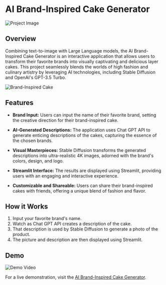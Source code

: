 # AI Brand-Inspired Cake Generator

![Project Image](link-to-your-project-image.jpg)

## Overview

Combining text-to-image with Large Language models, the AI Brand-Inspired Cake Generator is an interactive application that allows users to transform their favorite brands into visually captivating and delicious layer cakes. This project seamlessly blends the worlds of high fashion and culinary artistry by leveraging AI technologies, including Stable Diffusion and OpenAI's GPT-3.5 Turbo.

![Brand-Inspired Cake](link-to-sample-cake-image.jpg)

## Features

- **Brand Input:** Users can input the name of their favorite brand, setting the creative direction for their brand-inspired cake.

- **AI-Generated Descriptions:** The application uses Chat GPT API to generate enticing descriptions of the cakes, capturing the essence of the chosen brands.

- **Visual Masterpieces:** Stable Diffusion transforms the generated descriptions into ultra-realistic 4K images, adorned with the brand's colors, design, and logo.

- **Streamlit Interface:** The results are displayed using Streamlit, providing users with an engaging and interactive experience.

- **Customizable and Shareable:** Users can share their brand-inspired cakes with friends, offering a unique blend of fashion and flavor.

## How it Works

1. Input your favorite brand's name.
2. Watch as Chat GPT API creates a description of the cake.
3. That description is used by Stable Diffusion to generate a photo of the product.
4. The picture and description are then displayed using Streamlit.

## Demo

![Demo Video](link-to-demo-video.gif)

For a live demonstration, visit the [AI Brand-Inspired Cake Generator](link-to-live-demo).
